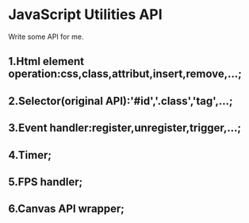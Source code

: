 # JavaScript Utilities API
Write some API for me.
## 1.Html element operation:css,class,attribut,insert,remove,...;
## 2.Selector(original API):'#id','.class','tag',...;
## 3.Event handler:register,unregister,trigger,...;
## 4.Timer;
## 5.FPS handler;
## 6.Canvas API wrapper;
